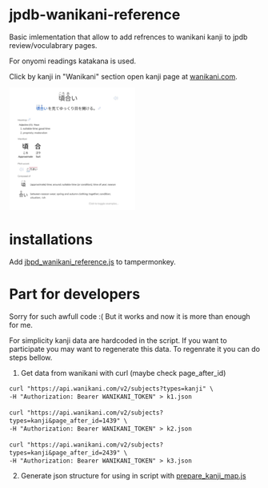# jpdb-wanikani-reference

Basic imlementation that allow to add refrences to wanikani kanji to jpdb review/voculabrary pages.

For onyomi readings katakana is used.

Click by kanji in "Wanikani" section open kanji page at [wanikani.com](https://www.wanikani.com/).

<img src="example.jpg" width="50%" height="50%">

# installations

Add [jbpd_wanikani_reference.js](https://github.com/dancing-elf/jpdb-wanikani-reference/blob/main/jbpd_wanikani_reference.js) to tampermonkey.

# Part for developers
Sorry for such awfull code :( But it works and now it is more than enough for me.

For simplicity kanji data are hardcoded in the script. 
If you want to participate you may want to regenerate this data.
To regenrate it you can do steps bellow.
1) Get data from wanikani with curl (maybe check page_after_id)
```
curl "https://api.wanikani.com/v2/subjects?types=kanji" \
-H "Authorization: Bearer WANIKANI_TOKEN" > k1.json

curl "https://api.wanikani.com/v2/subjects?types=kanji&page_after_id=1439" \
-H "Authorization: Bearer WANIKANI_TOKEN" > k2.json

curl "https://api.wanikani.com/v2/subjects?types=kanji&page_after_id=2439" \
-H "Authorization: Bearer WANIKANI_TOKEN" > k3.json
```
2) Generate json structure for using in script with [prepare_kanji_map.js](https://github.com/dancing-elf/jpdb-wanikani-reference/blob/main/prepare_kanji_map.js)


